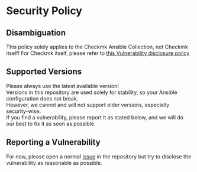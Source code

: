 # Security Policy

## Disambiguation

This policy solely applies to the Checkmk Ansible Collection, not Checkmk itself!
For Checkmk itself, please refer to [this Vulnerability disclosure policy](https://checkmk.com/responsible-disclosure-policy)

## Supported Versions

Please always use the latest available version!  
Versions in this repository are used solely for stability, so your Ansible configuration
does not break.  
However, we cannot and will not support older versions, especially security-wise.  
If you find a vulnerability, please report it as stated below,
and we will do our best to fix it as soon as possible.

## Reporting a Vulnerability

For now, please open a normal [issue](https://github.com/Checkmk/ansible-collection-checkmk.general/issues?q=is%3Aissue+is%3Aopen+sort%3Aupdated-desc)
in the repository but try to disclose the vulnerability as reasonable as possible.